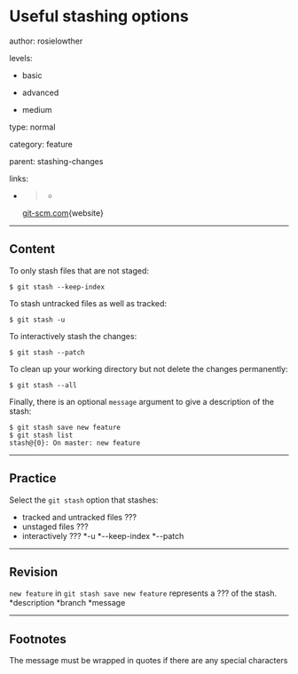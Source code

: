 # Useful stashing options
author: rosielowther

levels:

  - basic

  - advanced

  - medium

type: normal

category: feature

parent: stashing-changes

links:

  - >-
    [git-scm.com](http://git-scm.com/book/en/v2/Git-Tools-Stashing-and-Cleaning){website}

---
## Content

To only stash files that are not staged:
```
$ git stash --keep-index
```
To stash untracked files as well as tracked:
```
$ git stash -u
```
To interactively stash the changes:
```
$ git stash --patch
```
To clean up your working directory but not delete the changes permanently:
```
$ git stash --all
```

Finally, there is an optional `message` argument to give a description of the stash:
```
$ git stash save new feature
$ git stash list
stash@{0}: On master: new feature
```

---
## Practice

Select the `git stash` option that stashes:
   
- tracked and untracked files ???
- unstaged files ???
- interactively ???
*-u
*--keep-index
*--patch

---
## Revision

`new feature` in `git stash save new feature` represents a ??? of the stash.
*description
*branch
*message

---
## Footnotes

The message must be wrapped in quotes if there are any special characters
